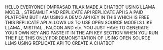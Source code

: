 HELLO EVERYONE I OMPRASAD TILAK MADE A CHATBOT USING LLAMA MODEL , STREAMLIT AND REPLICATE API 
REPLICATE API IS A PAID PLATFORM BUT I AM USING A DEMO API KEY IN THIS WHICH IS FREE 
THIS REPLICATE API ALLOWS US TO USE OPEN SOURCE MODELS LIKE LLAMA , MISTRAL , FALCON AND etc.
YOU JUST HAVE TO GENERATE YOUR OWN KEY AND PASTE IT IN THE API KEY SECTION 
WHEN YOU RUN THE FILE
THIS ONLY FOR DEMONSTRATION OF USING OPEN SOURCE LLMS USING REPLICATE API TO CREATE A CHATBOT
